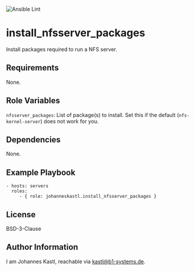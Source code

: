 ![Ansible Lint](https://github.com/johanneskastl/ansible-role-install_nfsserver_packages/workflows/Ansible%20Lint/badge.svg)

install_nfsserver_packages
=========

Install packages required to run a NFS server.

Requirements
------------

None.

Role Variables
--------------

`nfsserver_packages`: List of package(s) to install. Set this if the default (`nfs-kernel-server`) does not work for you.

Dependencies
------------

None.

Example Playbook
----------------


    - hosts: servers
      roles:
         - { role: johanneskastl.install_nfsserver_packages }

License
-------

BSD-3-Clause

Author Information
------------------

I am Johannes Kastl, reachable via kastl@b1-systems.de.
